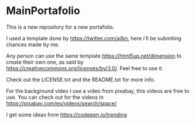# MainPortafolio

This is a new repository for a new portafolio.

I used a template done by https://twitter.com/ajlkn, here i'll be submiting chances made by me.

Any person can use the same template https://html5up.net/dimension to create their own one, as said by https://creativecommons.org/licenses/by/3.0/. Feel free to use it.

Check out the LICENSE.txt and the README.txt for more info.

For the background video I use a video from pixabay, this videos are free to use. You can check out for the videos in https://pixabay.com/es/videos/search/space/

I get some ideas from https://codepen.io/trending
